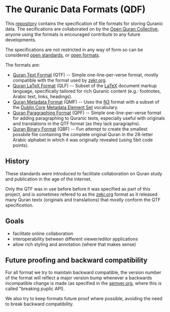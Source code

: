 # The Quranic Data Formats (QDF)

This [repository](https://github.com/oqc/qdf) contains the specification
of file formats for storing Quranic data.  The secifications are
collaborated on by the [Open Quran Collective](https://github.com/oqc),
anyone using the formats is encouraged contribute to any future
developments.

The specifications are not restricted in any way of form so can be
considered [open standards](http://en.wikipedia.org/wiki/Open_standard),
or [open formats](http://en.wikipedia.org/wiki/Open_format).

The formats are:

* [Quran Text Format](http://github.com/oqc/qdf/blob/master/qtf.md) (QTF) --
  Simple one-line-per-verse format, mostly compatible with the format
  used by [zekr.org](http://zekr.org).
* [Quran LaTeX Format](http://github.com/oqc/qdf/blob/master/qlf.md) (QLF) --
  Subset of the [LaTeX](http://en.wikipedia.org/wiki/LaTeX) document
  markup language, specifically tailored for rich Quranic content (e.g.:
  footnotes, Arabic text, links, headings).
* [Quran Metadata Format](http://github.com/oqc/qdf/blob/master/qmf.md) (QMF) --
  Uses the [N3](http://en.wikipedia.org/wiki/Notation3) format with a
  subset of the [Dublin Core](http://en.wikipedia.org/wiki/Dublin_Core)
  [Metadata Element Set](http://dublincore.org/documents/dces)
  vocabulary.
* [Quran Paragraphing Format](http://github.com/oqc/qdf/blob/master/qpf.md) (QPF) --
  Simple one-line-per-verse format for adding paragraphing to Quranic
  texts, especially useful with originals and translations in the QTF
  format (as they lack paragraphs).
* [Quran Binary Format](http://github.com/oqc/qdf/blob/master/qbf.md) (QBF) --
  Fun attempt to create the smallest possbile file containing the
  complete original Quran in the 28-letter Arabic alphabet in which it
  was originally revealed (using 5bit code points).


## History

These standards were introduced to facilitate collaboration on Quran
study and publication in the age of the internet.

Only the QTF was in use before before it was specified as part of this
project, and is sometimes refered to as the [zekr.org](http://zekr.org)
format as it released many Quran textx (originals and translations) that
mostly conform the QTF specificetion.


## Goals

* facilitate online collaboration
* interoperability between different viewer/editor applications
* allow rich styling and annotation (where that makes sense)


## Future proofing and backward compatibility

For all format we try to maintain backward compatible, the version
number of the format will reflect a major version bump whenever a
backwards incompatible change is made (as specified in the
[semver.org](http://semver.org), where this is called "breaking puplic
API).

We also try to keep formats future proof where possible, avoiding the
need to break backward compatibility.


